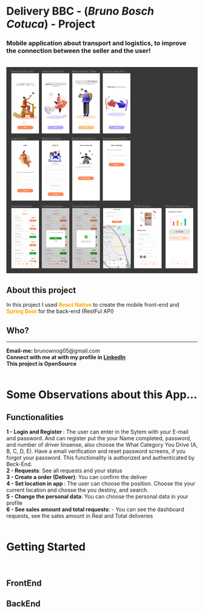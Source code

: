 # Delivery BBC - (*Bruno Bosch Cotuca*) - Project
### Mobile application about transport and logistics, to improve the connection between the seller and the user!
<br/>
<img src='./FullAppMobileImage.png'>
<br/>

## About this project

In this project I used <span style="color: orange"><strong>React Native</strong></span> to create the mobile front-end and <span style="color: orange"><strong>Spring Boot</strong></span> for the back-end (RestFul API)


## Who?
<hr/>
<strong>Email-me: </strong> brunownog05@gmail.com
<br>
<strong> Connect with me at with my profile in <a href='https://www.linkedin.com/public-profile/settings?trk=d_flagship3_profile_self_view_public_profile'> LinkedIn</a> </strong>
<br>
<strong> This project is OpenSource </span> </strong>

<br/>
<br/>

# Some Observations about this App...
## Functionalities
<strong> 1 - Login and Register </strong>: The user can enter in the Sytem with your E-mail and password. And can register put the your Name completed, password, and number of driver linsense, also choose the What Category You Drive (A, B, C, D, E). Have a email verification and reset password screens, if you forgot your password. This functionality is authorized and authenticated by Beck-End.
<br>
<strong>2 - Requests</strong>: See all requests and your status
<br>
<strong> 3 - Create a order (Deliver)</strong>: You can confirm the deliver
<br>
<strong> 4 - Set location in app </strong>: The user can choose the position. Choose the your current location and chosse the you destiny, and search.
<br>
<strong> 5 - Change the personal data</strong>: You can choose the personal data in your profile
<br>
<strong> 6 - See sales amount and total requests</strong>: - You can see the dashboard requests, see the sales amount in Real and Total deliveries
<br>
<br>
# Getting Started
<br>

## FrontEnd
## BackEnd

